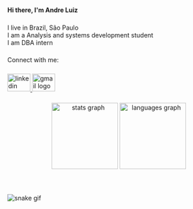 <h4 align="left">Hi there, I'm Andre Luiz</h4>

###

<p align="left">I live in Brazil, São Paulo<br>I am a Analysis and systems development student<br>I am DBA intern</p>

###

<p align="left">Connect with me:</p>

###

<div align="left">
  <a href="encurtador.com.br/ktKL7" target="_blank">
    <img src="https://raw.githubusercontent.com/maurodesouza/profile-readme-generator/master/src/assets/icons/social/linkedin/default.svg" width="52" height="40" alt="linkedin logo"  />
  </a>
  <a href="https://mail.google.com/mail/u/0/#inbox?compose=DmwnWrRspXNHmGKHsLXThQKRKPnGkpzWJkhVfgsKzgDrQZQzdpPlXvMxqpThgzzXGSFjnvLkScNB" target="_blank">
    <img src="https://raw.githubusercontent.com/maurodesouza/profile-readme-generator/master/src/assets/icons/social/gmail/default.svg" width="52" height="40" alt="gmail logo"  />
  </a>
</div>

###

<div align="center">
  <img src="https://github-readme-stats.vercel.app/api?hide_title=false&hide_rank=false&show_icons=true&include_all_commits=true&count_private=true&disable_animations=false&theme=dracula&locale=en&hide_border=false&username=drez" height="150" alt="stats graph"  />
  <img src="https://github-readme-stats.vercel.app/api/top-langs?locale=en&hide_title=false&layout=compact&card_width=320&langs_count=5&theme=dracula&hide_border=false&username=drez" height="150" alt="languages graph"  />
</div>

###

<br clear="both">

![snake gif](https://github.com/drezoko/drezoko/blob/output/github-contribution-grid-snake.gif)

###
